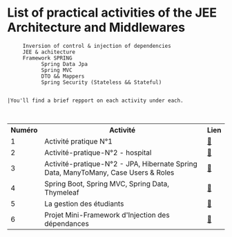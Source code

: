 # List of practical activities of the JEE Architecture and Middlewares
<div class="snippet-clipboard-content notranslate position-relative overflow-auto"><pre class="notranslate"><code>     Inversion of control &amp; injection of dependencies
     JEE &amp; achitecture
     Framework SPRING
           Spring Data Jpa
           Spring MVC 
           DTO &amp;&amp; Mappers 
           Spring Security (Stateless &amp;&amp; Stateful)
           
|You'll find a brief repport on each activity under each.
</code>
</div>
<table>
  <tbody><tr>
    <th>Numéro</th>
    <th>Activité</th>
    <th>Lien</th>
  </tr>
  <tr>
    <td>1</td>
    <td>Activité pratique N°1	</td>
    <td><a href="https://github.com/TarikFERTAHI/TarikFERTAHI-JEE/tree/main/Activit%C3%A9-pratique-N%C2%B01"><g-emoji class="g-emoji" alias="link" fallback-src="https://github.githubassets.com/images/icons/emoji/unicode/1f517.png">🔗</g-emoji></a></td>
  </tr>
 <tr>
   <td>2</td>
    <td>Activité-pratique-N°2 - hospital </td>
    <td><a href="https://github.com/TarikFERTAHI/TarikFERTAHI-JEE/tree/main/Activit%C3%A9-pratique-N%C2%B02/hospital"><g-emoji class="g-emoji" alias="link" fallback-src="https://github.githubassets.com/images/icons/emoji/unicode/1f517.png">🔗</g-emoji></a></td>
  </tr>
  <tr>
     <td>3</td>
    <td>Activité-pratique-N°2 - JPA, Hibernate Spring Data, ManyToMany, Case Users & Roles</td>
    <td><a href="https://github.com/TarikFERTAHI/TarikFERTAHI-JEE/tree/main/Activit%C3%A9-pratique-N%C2%B02/jpa-enset"><g-emoji class="g-emoji" alias="link" fallback-src="https://github.githubassets.com/images/icons/emoji/unicode/1f517.png">🔗</g-emoji></a></td>
  </tr>
    <tr><td>4</td>
    <td>Spring Boot, Spring MVC, Spring Data, Thymeleaf </td>
    <td><a href="https://github.com/TarikFERTAHI/TarikFERTAHI-JEE/tree/main/Activit%C3%A9-pratique-N%C2%B03"><g-emoji class="g-emoji" alias="link" fallback-src="https://github.githubassets.com/images/icons/emoji/unicode/1f517.png">🔗</g-emoji></a></td>
  </tr>
  <tr>
  <td>5</td>
    <td>La gestion des étudiants</td>
    <td><a href="https://github.com/TarikFERTAHI/TarikFERTAHI-JEE/tree/main/Activit%C3%A9-pratique-N%C2%B04"><g-emoji class="g-emoji" alias="link" fallback-src="https://github.githubassets.com/images/icons/emoji/unicode/1f517.png">🔗</g-emoji></a></td>
  </tr>
  <tr>
   </tr>
    <tr>
     <td>6</td>
    <td>Projet Mini-Framework d'Injection des dépendances</td>
    <td><a href="https://github.com/TarikFERTAHI/TarikFERTAHI-JEE/tree/main/Mini_Framework_Project"><g-emoji class="g-emoji" alias="link" fallback-src="https://github.githubassets.com/images/icons/emoji/unicode/1f517.png">🔗</g-emoji></a></td>
  </tr>
  <tr>
</tbody></table>

